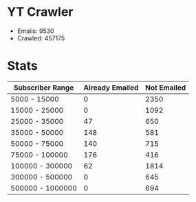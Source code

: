 # YT Crawler
- Emails: 9530
- Crawled: 457175

# Stats
| Subscriber Range  | Already Emailed | Not Emailed |
|-------|-------|-------|
| 5000 - 15000 | 0 | 2350 |
| 15000 - 25000 | 0 | 1092 |
| 25000 - 35000 | 47 | 650 |
| 35000 - 50000 | 148 | 581 |
| 50000 - 75000 | 140 | 715 |
| 75000 - 100000 | 176 | 416 |
| 100000 - 300000 | 62 | 1814 |
| 300000 - 500000 | 0 | 645 |
| 500000 - 1000000 | 0 | 694 |
